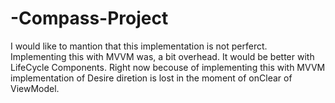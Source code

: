 # -Compass-Project
I would like to mantion that this implementation is not perferct. Implementing this with MVVM was, a bit overhead. It would be better with LifeCycle Components. 
Right now becouse of implementing this with MVVM implementation of Desire diretion is lost in the moment of onClear of ViewModel. 
